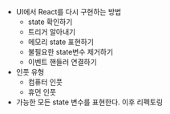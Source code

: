 -   UI에서 React를 다시 구현하는 방법
    -   state 확인하기
    -   트리거 알아내기
    -   메모리 state 표현하기
    -   불필요한 state변수 제거하기
    -   이벤트 핸들러 연결하기
-   인풋 유형
    -   컴퓨터 인풋
    -   휴먼 인풋
-   가능한 모든 state 변수를 표현한다. 이후 리펙토링
